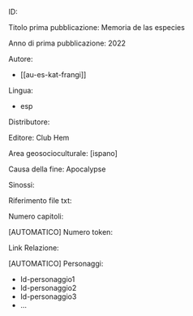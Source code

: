 ID:

Titolo prima pubblicazione: Memoria de las especies

Anno di prima pubblicazione: 2022

Autore:
  - [[au-es-kat-frangi]]

Lingua:
  - esp
  

Distributore:

Editore: Club Hem

Area geosocioculturale: [ispano]

Causa della fine: Apocalypse

Sinossi:

Riferimento file txt:

Numero capitoli:

[AUTOMATICO] Numero token:

Link Relazione:

[AUTOMATICO] Personaggi:
  - Id-personaggio1
  - Id-personaggio2
  - Id-personaggio3
  - ...